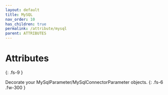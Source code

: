 ```yaml
---
layout: default
title: MySQL
nav_order: 10
has_children: true
permalink: /attribute/mysql
parent: ATTRIBUTES
---
```


# Attributes
{: .fs-9 }

Decorate your MySqlParameter/MySqlConnectorParameter objects.
{: .fs-6 .fw-300 }
